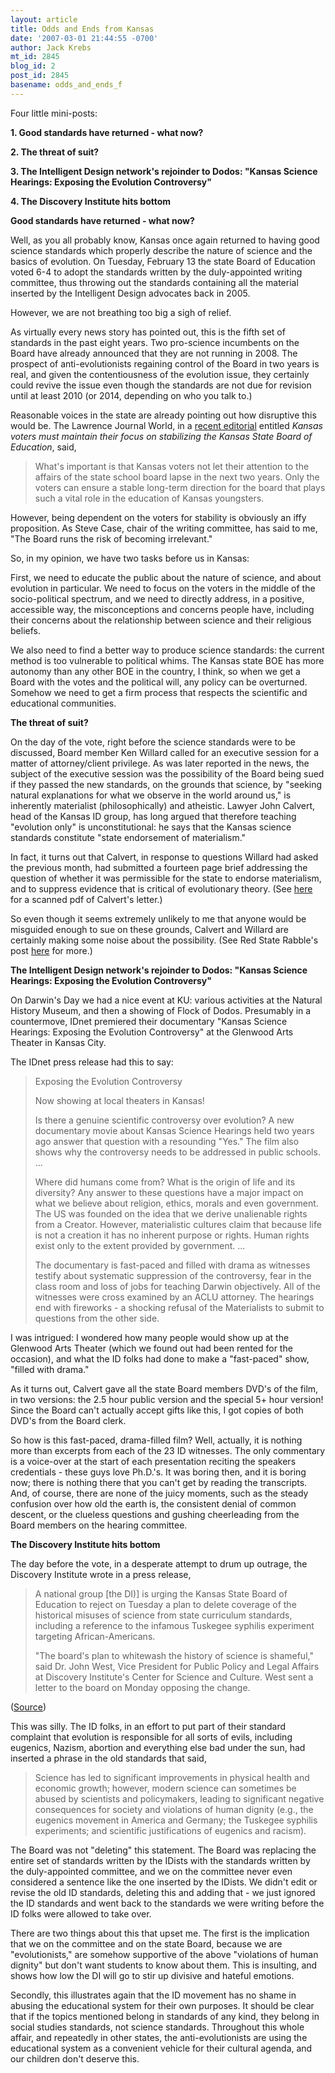 ```yaml
---
layout: article
title: Odds and Ends from Kansas
date: '2007-03-01 21:44:55 -0700'
author: Jack Krebs
mt_id: 2845
blog_id: 2
post_id: 2845
basename: odds_and_ends_f
---
```

Four little mini-posts:

**1.  Good standards have returned - what now?**

**2.  The threat of suit?**

**3.  The Intelligent Design network's rejoinder to Dodos: "Kansas Science Hearings: Exposing the Evolution Controversy"**

**4.  The Discovery Institute hits bottom**

**Good standards have returned - what now?**

Well, as you all probably know, Kansas once again returned to having good science standards which properly describe the nature of science and the basics of evolution.  On Tuesday, February 13 the state Board of Education voted 6-4 to adopt the standards written by the duly-appointed writing committee, thus throwing out the standards containing all the material inserted by the Intelligent Design advocates back in 2005.

However, we are not breathing too big a sigh of relief.  

As virtually every news story has pointed out, this is the fifth set of standards in the past eight years.  Two pro-science incumbents on the Board have already announced that they are not running in 2008.  The prospect of anti-evolutionists regaining control of the Board in two years is real, and given the contentiousness of the evolution issue, they certainly could revive the issue even though the standards are not due for revision until at least  2010 (or 2014, depending on who you talk to.)

Reasonable voices in the state are already pointing out how disruptive this would be.  The Lawrence Journal World, in a [recent editorial](http://www2.ljworld.com/news/2007/feb/27/look_future/) entitled _Kansas voters must maintain their focus on stabilizing the Kansas State Board of Education_, said,

> What's important is that Kansas voters not let their attention to the affairs of the state school board lapse in the next two years. Only the voters can ensure a stable long-term direction for the board that plays such a vital role in the education of Kansas youngsters.

However, being dependent on the voters for stability is obviously an iffy proposition.  As Steve Case, chair of the writing committee, has said to me, "The Board runs the risk of becoming irrelevant."  

So, in my opinion, we have two tasks before us in Kansas:

First, we need to educate the public about the nature of science, and about evolution in particular.  We need to focus on the voters in the middle of the socio-political spectrum, and we need to directly address, in a positive, accessible way, the misconceptions and concerns people have, including their concerns about the relationship between science and their religious beliefs.

We also need to find a better way to produce science standards: the current method is too vulnerable to political whims.  The Kansas state BOE has more autonomy than any other BOE in the country, I think, so when we get a Board with the votes and the political will, any policy can be overturned.  Somehow we need to get a firm process that respects the scientific and educational communities.

**The threat of suit?**

On the day of the vote, right before the science standards were to be discussed, Board member Ken Willard called for an executive session for a matter of attorney/client privilege.  As was later reported in the news, the subject of the executive session was the possibility of the Board being sued if they passed the new standards, on the grounds that science, by "seeking natural explanations for what we observe in the world around us," is inherently materialist (philosophically) and atheistic.  Lawyer John Calvert, head of the Kansas ID group, has long argued that therefore teaching "evolution only" is unconstitutional: he says that the Kansas science standards constitute "state endorsement of materialism."

In fact, it turns out that Calvert, in response to questions Willard had asked the previous month, had submitted a fourteen page brief addressing the question of whether it was permissible for the state to endorse materialism, and to suppress evidence that is critical of evolutionary theory.  (See [here](http://www.kcfs.org/kcfsnews/wp-content/uploads/2007/03/calvertksboe-2-7-07.pdf) for a scanned pdf of Calvert's letter.)

So even though it seems extremely unlikely to me that anyone would be misguided enough to sue on these grounds, Calvert and Willard are certainly making some noise about the possibility.  (See Red State Rabble's post [here](http://redstaterabble.blogspot.com/2007/02/sue-me.html) for more.)

**The Intelligent Design network's rejoinder to Dodos: "Kansas Science Hearings: Exposing the Evolution Controversy"**

On Darwin's Day we had a nice event at KU: various activities at the Natural History Museum, and then a showing of Flock of Dodos. Presumably in a countermove, IDnet premiered their documentary "Kansas Science Hearings: Exposing the Evolution Controversy" at the Glenwood Arts Theater in Kansas City. 

The IDnet press release had this to say:

> Exposing the Evolution Controversy 
> 
> Now showing at local theaters in Kansas! 
> 
> Is there a genuine scientific controversy over evolution? A new documentary movie about Kansas Science Hearings held two years ago answer that question with a resounding "Yes." The film also shows why the controversy needs to be addressed in public schools. ... 
> 
> Where did humans come from? What is the origin of life and its diversity? Any answer to these questions have a major impact on what we believe about religion, ethics, morals and even government. The US was founded on the idea that we derive unalienable rights from a Creator. However, materialistic cultures claim that because life is not a creation it has no inherent purpose or rights. Human rights exist only to the extent provided by government. ...
> 
> The documentary is fast-paced and filled with drama as witnesses testify about systematic suppression of the controversy, fear in the class room and loss of jobs for teaching Darwin objectively. All of the witnesses were cross examined by an ACLU attorney. The hearings end with fireworks - a shocking refusal of the Materialists to submit to questions from the other side. 

I was intrigued:  I wondered how many people would show up at the Glenwood Arts Theater (which we found out had been rented for the occasion), and what the ID folks had done to make a "fast-paced" show, "filled with drama."

As it turns out, Calvert gave all the state Board members DVD's of the film, in two versions: the 2.5 hour public version and the special 5+ hour version!  Since the Board can't actually accept gifts like this, I got copies of both DVD's from the Board clerk.

So how is this fast-paced, drama-filled film?  Well, actually, it is nothing more than excerpts from each of the 23 ID witnesses.  The only commentary is a voice-over at the start of each presentation reciting the speakers credentials - these guys love Ph.D.'s.  It was boring then, and it is boring now; there is nothing there that you can't get by reading the transcripts.  And, of course, there are none of the juicy moments, such as the steady confusion over how old the earth is, the consistent denial of common descent, or the clueless questions and gushing cheerleading from the Board members on the hearing committee.

**The Discovery Institute hits bottom**

The day before the vote, in a desperate attempt to drum up outrage, the Discovery Institute wrote in a press release,

> A national group \[the DI)\] is urging the Kansas State Board of Education to reject on Tuesday a plan to delete coverage of the historical misuses of science from state curriculum standards, including a reference to the infamous Tuskegee syphilis experiment targeting African-Americans.
> 
> "The board's plan to whitewash the history of science is shameful," said Dr. John West, Vice President for Public Policy and Legal Affairs at Discovery Institute's Center for Science and Culture. West sent a letter to the board on Monday opposing the change.

  ([Source](http://www.evolutionnews.org/2007/02/kansas_board_of_education_urge.html))

This was silly.  The ID folks, in an effort to put part of their standard complaint that evolution is responsible for all sorts of evils, including eugenics, Nazism, abortion and everything else bad under the sun, had inserted a phrase in the old standards that said,

> Science has led to significant improvements in physical health and economic growth; however, modern science can sometimes be abused by scientists and policymakers, leading to significant negative consequences for society and violations of human dignity (e.g., the eugenics movement in America and Germany; the Tuskegee syphilis experiments; and scientific justifications of eugenics and racism).

The Board was not "deleting" this statement.  The Board was replacing the entire set of standards written by the IDists with the standards written by the duly-appointed committee, and we on the committee never even considered a sentence like the one inserted by the IDists.  We didn't edit or revise the old ID standards, deleting this and adding that - we just ignored the ID standards and went back to the standards we were writing before the ID folks were allowed to take over.  

There are two things about this that upset me.  The first is the implication that we on the committee and on the state Board, because we are "evolutionists," are somehow supportive of the above "violations of human dignity" but don't want students to know about them.  This is insulting, and shows how low the DI will go to stir up divisive and hateful emotions.

Secondly, this illustrates again that the ID movement has no shame in abusing the educational system for their own purposes.  It should be clear that if the topics mentioned belong in standards of any kind, they belong in social studies standards, not science standards.  Throughout this whole affair, and repeatedly in other states, the anti-evolutionists are using the educational system as a convenient vehicle for their cultural agenda, and our children don't deserve this.
